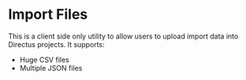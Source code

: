 <h1>Import Files</h1>

<p>
This is a client side only utility to allow users to upload import data into Directus projects. It supports:
<ul>
<li>Huge CSV files</li>
<li>Multiple JSON files</li>
</p>
